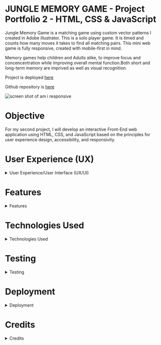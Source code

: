 # JUNGLE MEMORY GAME - Project Portfolio 2  - HTML, CSS & JavaScript

Jungle Memory Game is a matching game using custom vector patterns I created in Adobe illustrator. This is a solo player game. It is timed and counts how many moves it takes to find all matching pairs. This mini web game is fully responsive, created with mobile-first in mind.

Memory games help children and Adults alike, to improve focus and concencentration while improving overall mental function.Both short and long-term memory are imprived as well as visual recognition.
 
Project is deployed [here](https://chasingash.github.io/P2-Memory-Game/)
 
Github repository is [here](https://github.com/chasingash/P2-Memory-Game)
 
![screen shot of am i responsive](https://res.cloudinary.com/dtbdqnrln/image/upload/v1647827893/P2/Screenshot_2022-03-21_at_01.58.01_rgyjx4.png)



# Objective

For my second project, I will develop an interactive Front-End web application using HTML, CSS, and JavaScript based on the principles for user experience design, accessibility, and responsivity.


# User Experience (UX)

<details>
  
  <summary>User Experience/User Interface (UX/UI)</summary>

### User Stories
  
  ##### First Time Visitor Goals:
  For first time visitors:  
  - Instructions are clearly visible.
  - Engaged with game from the initial onset. 
  - Gameplay is intuitive.
  - To play on various devices and screen sizes. 
  
  ##### Return Visitor Goals:
  For return visitors:  
  - Gauge performance.
  - Play game on various devices.
  
  ##### Website's Owner Goals.
  As the developer:
  - I aim to provide a fun and interactive experience.
  - I aim to encourage continued use of the game.

## Design Prototype
I designed a prototype for the memory game on paper first and then moved into Balsamiq where I created numerous wireframes to fit mobile, tablet and desktop devices which provided me with a clear visual outline of how I wanted my game to appear. Some changes were made along the development stage as I experimented with different layouts to suit the needs of the game.
 
![Design Prototype Preview](https://res.cloudinary.com/dtbdqnrln/image/upload/v1647702781/P2/Screenshot_2022-03-19_at_15.12.42_xrduuq.png)

# Design

* ## Typography
 
Fonts used: Courier New, monospace. It stands out well against the background and is easy to read.

* ## Colour Scheme
 
I played around a lot with different colour schemes and settled on the ones below for their fresh colour feel. while providing plenty of contrast.

![Colour Palette image](https://res.cloudinary.com/dtbdqnrln/image/upload/v1647800610/P2/Screenshot_2022-03-20_at_18.23.23_dcbewr.png)

* ## Imagery

All illustrations used for the cards are my own original designs that i created in Adobe Illustrator.
![illustrations](https://res.cloudinary.com/dtbdqnrln/image/upload/v1647807537/P2/Screenshot_2022-03-20_at_20.18.50_vklsow.png) 

The background image is a green coloured leopard seamless pattern created in Adobe Illustrator.
 ![Background image](https://res.cloudinary.com/dtbdqnrln/image/upload/v1647704056/P2/animal_skin_green_tones_vammmi.svg)  

 </details>

# Features

<details>
  
  <summary>Features</summary>

### Responsive  Website
  The site displays properly on a wide range of screen sizes. 
  
    Mobile view
  ![Mobile view](https://res.cloudinary.com/dtbdqnrln/image/upload/v1647815506/P2/Screenshot_2022-03-20_at_22.30.55_vdwroq.png) 

    Tablet view
  ![Tablet view](https://res.cloudinary.com/dtbdqnrln/image/upload/v1647815506/P2/Screenshot_2022-03-20_at_22.31.06_bne1z1.png) 

    Desktop view
  ![Desktop view](https://res.cloudinary.com/dtbdqnrln/image/upload/v1647815506/P2/Screenshot_2022-03-20_at_22.31.17_psgicx.png) 

  ### Instruction Page 
  On loading, the instructions are clearly visible below the game title.(positioning is relative to screen size).
  This satisfies the user need to quickly understand how to play the game.

  ![picture of the instructions](https://res.cloudinary.com/dtbdqnrln/image/upload/v1647812061/P2/Screenshot_2022-03-20_at_21.33.38_gkxpur.png)

  ### Timer
  The time is tracked once the game starts and continues until all pairs are mateched. The timer is placed just below the game board. When the player completes the final pair the time taken as well as how many moves it took to get there is displayed in the modal screen display area. This satisfies the players need to be able to gauge their performancee.  
    
    
  ![a picture of the timer section](https://res.cloudinary.com/dtbdqnrln/image/upload/v1647816279/P2/Screenshot_2022-03-20_at_22.44.34_qrku8c.png)  

  ### Modal Screen
  When all cards are matched, a modal screen is displayed with a congratulatory message and details of the time taken and how many moves it took to complete.  

  ![a picture of the victory screen](https://res.cloudinary.com/dtbdqnrln/image/upload/v1647811709/P2/Screenshot_2022-03-20_at_21.28.14_hokzke.png)

  ### Future Features

  Extra features I'd like to implement
  1. More levels to increse difficulty.
  2. Sound effects to clicked on cards.
  3. More detailed instructions added to a modal with all extra features included.

  </details>

    
# Technologies Used
<details>
 <summary>Technologies Used</summary>
 
 #### Languages Used
 
- HTML5
 - CSS
 - Javascript
#### Applications Used
 
 - [Git](https://git-scm.com/) Git was used for version control.
 - [GitHub](https://github.com/) GitHub is used to store the projects code.
 - [Gitpages](https://pages.github.com/) Gitpages are used to deploy the site.
 -  [Balsamiq](https://www.balsamiq.com) was used to create wireframes for this project.
 - [Fontawesome](https://www.fontawesome.com) icons were downloaded from Font Awesome.com.
 - [Chrome Developer Tools](https://developer.chrome.com/docs/devtools/) used for layout and responsive testing.
 - [Wave](https://wave.webaim.org/) used for accessibility testing.
 - [favICO.com](https://convertico.com/favicon/) used for creating favicon.
 - [W3 Validator](https://jigsaw.w3.org/css-validator/) used to test html and css code.
 - [Jshint](https://jshint.com/) used to validate Javascript code.
 - [color.a11y.com](https://color.a11y.com) used for testing colour contrasts. 

</details> 

# Testing
<details>
  <summary>Testing</summary>

* ## Code Validation

* The Jungle Memory Game has been tested and validated by the W3C HTML Validator, the W3C CSS Validator and the JShint validator. All minor errors found were fixed immediately. 

* ### HTML Validation Image

![HTML Validation](https://res.cloudinary.com/dtbdqnrln/image/upload/v1647819405/P2/Screenshot_2022-03-20_at_23.35.53_ng5ebx.png)

* ### CSS Validation Image

![CSS Validation](https://res.cloudinary.com/dtbdqnrln/image/upload/v1647819405/P2/Screenshot_2022-03-20_at_23.15.15_hvzqah.png)

* ### JSHint
  The Javascript file was validated using JSHint, with the following result.  The `New JavaScript features (ES6)` option was ticked in the 
  Configure menu. 
  
  ![a picture of the jshint result](https://res.cloudinary.com/dtbdqnrln/image/upload/v1647819854/P2/Screenshot_2022-03-20_at_23.44.07_buu1ij.png) 

* ### WAVE Web Accessibility Evaluation Tool
  The WAVE tool was used to test the page for accessibility.  The inital result produced 8 contrast errors, these were caused by the colour of the ink used for the times  (fushia as a drop shadow behid the green text). I updated the colour to black for the drop shadow and that fixed the issue.  
    
  ![ a picture of the initial wave result](https://res.cloudinary.com/dtbdqnrln/image/upload/v1647854885/P2/Screenshot_2022-03-21_at_09.27.59_aqvejg.png)  

* ## Lighthouse Testing

* The Website has been put through the Chrome Dev Tools which tests for the following:
  * Performance - page preformance on loading.
  * Accessibility - ensuring accessibility for all users and how it can be improved.
  * Best Practices - Examining whether the site conforms to industry best practices. 
  * SEO - Which stands for Search Engine Optimisation. Is the site optimised for search engine result ranking.

* ### Chrome Desktop Lighthouse result
  ![Chrome Desktop Lighthouse](https://res.cloudinary.com/dtbdqnrln/image/upload/v1647856453/P2/Screenshot_2022-03-21_at_09.28.54_ihxyxn.png)

* ### Chrome Mobile Lighthouse Result
  ![Chrome Mobile Lighthouse](https://res.cloudinary.com/dtbdqnrln/image/upload/v1647856453/P2/Screenshot_2022-03-21_at_09.53.53_ib4zj1.png)

* ## Accessibility Testing
* Ran Website through a11y to test colour contrast and found no issues. 
  ![a11y Test](https://res.cloudinary.com/dtbdqnrln/image/upload/v1647823257/P2/Screenshot_2022-03-21_at_00.40.51_ycfpwn.png)
  
* ## Responsive Testing
  * Google Chrome DevTools and Responsive Design Checker were used to test the responsiveness  of the website. 

* # Manual Testing
  * To ensure that everything was working properly and up to a professional startard, I conducted a number of manual tests.

  * ## Tests Conducted
    * Landing/game Page
      * Ensure name is clearly seen at the top of page.
      * Ensure responsiveness on all screen sizes.
      * Ensure instructions are clearly defined and visible 
      * Ensure that when cards are cliped they flip over
      * Ensure that matching cards stay flipped
      * Ensure that when all cards have been matched that the congrats modal pops up displaying the time and number of moves it took the player to complete the game
      * Ensure that the x and play again buttons are working.
      * Ensure hover effects are working for the buttons
      * Ensure the exteranl link at the botton of my screen is working.
      * Ensure that link opens in a new tab.
      * Ensure the footer is fully responsive. 

* ## Bug Fixes

* After testing the site on different screen sizes, i discovered some text was not aligned properly which on further investigation appeared to be due to margin and padding issues. 

    I resolved with media queries and adjusted the margin and padding. 

</details>

# Deployment
<details>
  <summary>Deployment</summary>

  This project was built on the Gitpod IDE using the Code Institute template found here:<br>https://github.com/Code-Institute-Org/gitpod-full-template

  ### **Project Deployment steps**
  The follwing steps were taken to deploy my website to GitHub pages. 
  1. In the GitHub repository, navigate to the **Settings** tab.
  2. In settings, scroll down to the **Pages** tab.
  3. Next, select the branch **main** under **Source** and click **save**.
  4. Finally, the page should automatically refresh, making the deployed link visible.

![ghpages-published](https://res.cloudinary.com/dtbdqnrln/image/upload/v1647858919/P2/Screenshot_2022-03-21_at_10.35.13_gotyfk.png) 

</details>

 # Credits

<details>
  <summary>Credits</summary>

 ## Content

 #### Code/Reference 

  I used [stackoverflow](http://stackoverflow.com/a/2450976) for the shuffle function.
  [w3schools](https://www.w3schools.com/js/js_timing.asp) for the timer.
  [w3schools](https://www.w3schools.com/js/js_timing.asp) used to stop timer once all pairs are matched.
  [w3school](https://www.w3schools.com/howto/howto_css_modals.asp) To display the modal on winning the game.
  The [w3 schools](https://www.w3schools.com/jsref/default.asp) Learned about element attributes and how best to set them.  
  I used the [Udemy](https://www.udemy.com/course/modern-javascript-from-novice-to-ninja) "Modern Javascript" course for information regarding Modal screens, event delegation and arrow functions.  
  The following youtube tutorials and code used in the development of my project:
  [Youtube](https://www.youtube.com/watch?v=-tlb4tv4mC4&t=380s)
  [Youtube](https://www.youtube.com/watch?v=Y4lOwOOK7yE)
  [Youtube](https://www.youtube.com/watch?v=ZniVgo8U7ek&t=1815s)
  The [Code Institute](https://www.CodeInstitute.net) course material.

* # Acknowledgments

A special thanks to thank my mentor, Daisy who always steered me in the right direction and shown great empthy as I struggled through this module. I feeel more time is needed to properly devle into JS. Also,  a big thanks to the girls in my group for their continued support throughout this whole process.

</details>
